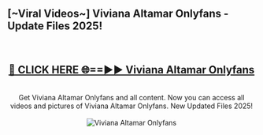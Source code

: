 <h2>[~Viral Videos~] Viviana Altamar Onlyfans - Update Files 2025!</h2>
<br>
<div align="center">
<h2><a href="https://betterlinks.top/A2PfLJ" rel="nofollow">🔴 CLICK HERE 🌐==►► Viviana Altamar Onlyfans</a></h2>
<br>
Get Viviana Altamar Onlyfans and all content. Now you can access all videos and pictures of Viviana Altamar Onlyfans. New Updated Files 2025!
<br>
<br>
<a href="https://betterlinks.top/A2PfLJ" rel="nofollow" data-target="animated-image.originalLink"><img src="https://i.ibb.co.com/WyWwxjT/player-gif2.gif" alt="Viviana Altamar Onlyfans" style="max-width: 100%; display: inline-block;" data-target="animated-image.originalImage"></a>
</div>
<br>

